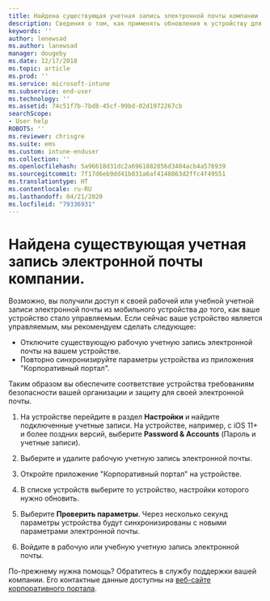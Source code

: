 ```yaml
---
title: Найдена существующая учетная запись электронной почты компании | Microsoft Docs
description: Сведения о том, как применять обновления к устройству для повторного доступа к вашей рабочей или учебной электронной почте.
keywords: ''
author: lenewsad
ms.author: lanewsad
manager: dougeby
ms.date: 12/17/2018
ms.topic: article
ms.prod: ''
ms.service: microsoft-intune
ms.subservice: end-user
ms.technology: ''
ms.assetid: 74c51f7b-7bd8-45cf-99bd-02d1972267cb
searchScope:
- User help
ROBOTS: ''
ms.reviewer: chrisgre
ms.suite: ems
ms.custom: intune-enduser
ms.collection: ''
ms.openlocfilehash: 5a96618d31dc2a6961882856d3404acb4a576939
ms.sourcegitcommit: 7f17d6eb9dd41b031a6af4148863d2ffc4f49551
ms.translationtype: HT
ms.contentlocale: ru-RU
ms.lasthandoff: 04/21/2020
ms.locfileid: "79336931"
---
```

# <a name="an-existing-company-email-account-was-found"></a>Найдена существующая учетная запись электронной почты компании.

Возможно, вы получили доступ к своей рабочей или учебной учетной записи электронной почты из мобильного устройства *до* того, как ваше устройство стало управляемым. Если сейчас ваше устройство является управляемым, мы рекомендуем сделать следующее:

* Отключите существующую рабочую учетную запись электронной почты на вашем устройстве.
* Повторно синхронизируйте параметры устройства из приложения "Корпоративный портал".  

Таким образом вы обеспечите соответствие устройства требованиям безопасности вашей организации и защиту для своей электронной почты.

1. На устройстве перейдите в раздел **Настройки** и найдите подключенные учетные записи. На устройстве, например, с iOS 11+ и более поздних версий, выберите **Password & Accounts** (Пароль и учетные записи).
 
2. Выберите и удалите рабочую учетную запись электронной почты.

3. Откройте приложение "Корпоративный портал" на устройстве.  

4. В списке устройств выберите то устройство, настройки которого нужно обновить.

5. Выберите **Проверить параметры**. Через несколько секунд параметры устройства будут синхронизированы с новыми параметрами электронной почты.

6. Войдите в рабочую или учебную учетную запись электронной почты.

По-прежнему нужна помощь? Обратитесь в службу поддержки вашей компании. Его контактные данные доступны на [веб-сайте корпоративного портала](https://go.microsoft.com/fwlink/?linkid=2010980).
